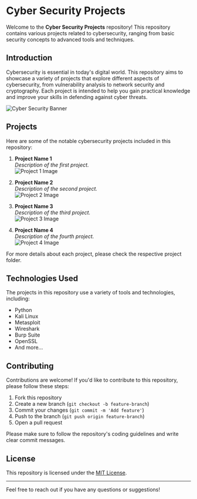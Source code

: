 # Cyber Security Projects

Welcome to the **Cyber Security Projects** repository! This repository contains various projects related to cybersecurity, ranging from basic security concepts to advanced tools and techniques.

## Introduction

Cybersecurity is essential in today's digital world. This repository aims to showcase a variety of projects that explore different aspects of cybersecurity, from vulnerability analysis to network security and cryptography. Each project is intended to help you gain practical knowledge and improve your skills in defending against cyber threats.

![Cyber Security Banner](https://www.leapit.co.uk/wp-content/uploads/2019/11/Cyber-Security-Importance-1080x675.jpeg) 

## Projects

Here are some of the notable cybersecurity projects included in this repository:

1. **Project Name 1**  
   _Description of the first project._  
   ![Project 1 Image](https://example.com/path-to-image.jpg)  <!-- Replace with actual image URL -->

2. **Project Name 2**  
   _Description of the second project._  
   ![Project 2 Image](https://example.com/path-to-image.jpg)  <!-- Replace with actual image URL -->

3. **Project Name 3**  
   _Description of the third project._  
   ![Project 3 Image](https://example.com/path-to-image.jpg)  <!-- Replace with actual image URL -->

4. **Project Name 4**  
   _Description of the fourth project._  
   ![Project 4 Image](https://example.com/path-to-image.jpg)  <!-- Replace with actual image URL -->

For more details about each project, please check the respective project folder.

## Technologies Used

The projects in this repository use a variety of tools and technologies, including:

- Python
- Kali Linux
- Metasploit
- Wireshark
- Burp Suite
- OpenSSL
- And more...

## Contributing

Contributions are welcome! If you'd like to contribute to this repository, please follow these steps:

1. Fork this repository
2. Create a new branch (`git checkout -b feature-branch`)
3. Commit your changes (`git commit -m 'Add feature'`)
4. Push to the branch (`git push origin feature-branch`)
5. Open a pull request

Please make sure to follow the repository's coding guidelines and write clear commit messages.

## License

This repository is licensed under the [MIT License](LICENSE).

---

Feel free to reach out if you have any questions or suggestions!


